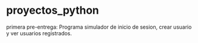 # proyectos_python

primera pre-entrega:
Programa simulador de inicio de sesion, crear usuario y ver usuarios registrados.